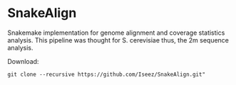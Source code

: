 # SnakeAlign
Snakemake implementation for genome alignment and coverage statistics analysis. This pipeline was thought for S. cerevisiae thus, the 2m sequence analysis.

Download:
```
git clone --recursive https://github.com/Iseez/SnakeAlign.git"
```
